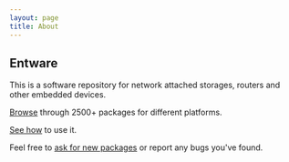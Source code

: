 ```yaml
---
layout: page
title: About
---
```


## Entware

This is a software repository for network attached storages, routers and other embedded devices.

[Browse](http://bin.entware.net/armv7sf-k3.2/Packages.html) through 2500+ packages for different platforms.

[See how](https://github.com/Entware/Entware/wiki) to use it.

Feel free to [ask for new packages](https://github.com/Entware/Entware/issues) or report any bugs you've found.
